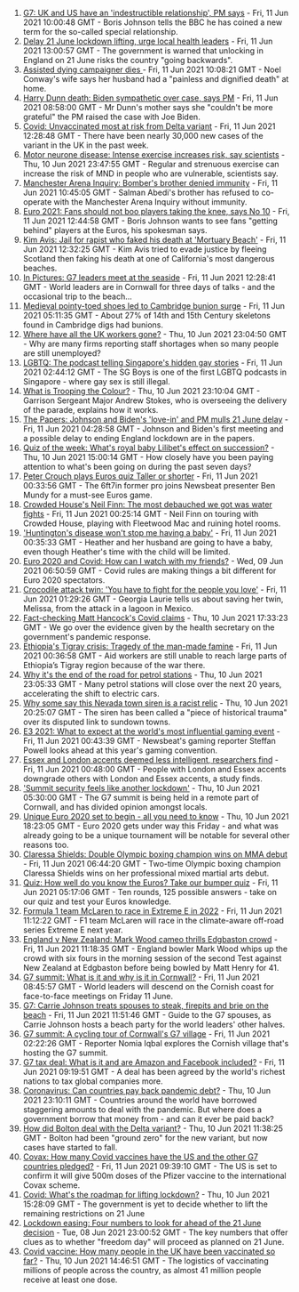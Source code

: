 1. [G7: UK and US have an 'indestructible relationship', PM says](https://www.bbc.co.uk/news/uk-politics-57436035) - Fri, 11 Jun 2021 10:00:48 GMT - Boris Johnson tells the BBC he has coined a new term for the so-called special relationship.
2. [Delay 21 June lockdown lifting, urge local health leaders](https://www.bbc.co.uk/news/uk-57438745) - Fri, 11 Jun 2021 13:00:57 GMT - The government is warned that unlocking in England on 21 June risks the country "going backwards".
3. [Assisted dying campaigner dies ](https://www.bbc.co.uk/news/uk-england-shropshire-57441095) - Fri, 11 Jun 2021 10:08:21 GMT - Noel Conway's wife says her husband had a "painless and dignified death" at home.
4. [Harry Dunn death: Biden sympathetic over case, says PM](https://www.bbc.co.uk/news/uk-57435843) - Fri, 11 Jun 2021 08:58:00 GMT - Mr Dunn's mother says she "couldn't be more grateful" the PM raised the case with Joe Biden.
5. [Covid: Unvaccinated most at risk from Delta variant](https://www.bbc.co.uk/news/health-57441677) - Fri, 11 Jun 2021 12:28:48 GMT - There have been nearly 30,000 new cases of the variant in the UK in the past week.
6. [Motor neurone disease: Intense exercise increases risk, say scientists](https://www.bbc.co.uk/news/health-57431412) - Thu, 10 Jun 2021 23:47:55 GMT - Regular and strenuous exercise can increase the risk of MND in people who are vulnerable, scientists say.
7. [Manchester Arena Inquiry: Bomber's brother denied immunity](https://www.bbc.co.uk/news/uk-england-manchester-57442609) - Fri, 11 Jun 2021 10:45:05 GMT - Salman Abedi's brother has refused to co-operate with the Manchester Arena Inquiry without immunity.
8. [Euro 2021: Fans should not boo players taking the knee, says No 10](https://www.bbc.co.uk/news/uk-politics-57439088) - Fri, 11 Jun 2021 12:44:58 GMT - Boris Johnson wants to see fans "getting behind" players at the Euros, his spokesman says.
9. [Kim Avis: Jail for rapist who faked his death at 'Mortuary Beach'](https://www.bbc.co.uk/news/uk-scotland-highlands-islands-57430215) - Fri, 11 Jun 2021 12:32:25 GMT - Kim Avis tried to evade justice by fleeing Scotland then faking his death at one of California's most dangerous beaches.
10. [In Pictures: G7 leaders meet at the seaside](https://www.bbc.co.uk/news/uk-57438878) - Fri, 11 Jun 2021 12:28:41 GMT - World leaders are in Cornwall for three days of talks - and the occasional trip to the beach...
11. [Medieval pointy-toed shoes led to Cambridge bunion surge](https://www.bbc.co.uk/news/uk-england-cambridgeshire-57427365) - Fri, 11 Jun 2021 05:11:35 GMT - About 27% of 14th and 15th Century skeletons found in Cambridge digs had bunions.
12. [Where have all the UK workers gone?](https://www.bbc.co.uk/news/business-57400560) - Thu, 10 Jun 2021 23:04:50 GMT - Why are many firms reporting staff shortages when so many people are still unemployed?
13. [LGBTQ: The podcast telling Singapore's hidden gay stories](https://www.bbc.co.uk/news/world-asia-57424596) - Fri, 11 Jun 2021 02:44:12 GMT - The SG Boys is one of the first LGBTQ podcasts in Singapore - where gay sex is still illegal.
14. [What is Trooping the Colour?](https://www.bbc.co.uk/news/uk-57433611) - Thu, 10 Jun 2021 23:10:04 GMT - Garrison Sergeant Major Andrew Stokes, who is overseeing the delivery of the parade, explains how it works.
15. [The Papers: Johnson and Biden's 'love-in' and PM mulls 21 June delay](https://www.bbc.co.uk/news/blogs-the-papers-57436753) - Fri, 11 Jun 2021 04:28:58 GMT - Johnson and Biden's first meeting and a possible delay to ending England lockdown are in the papers.
16. [Quiz of the week: What's royal baby Lilibet's effect on succession?](https://www.bbc.co.uk/news/world-57421255) - Thu, 10 Jun 2021 15:00:14 GMT - How closely have you been paying attention to what's been going on during the past seven days?
17. [Peter Crouch plays Euros quiz Taller or shorter](https://www.bbc.co.uk/news/newsbeat-57431175) - Fri, 11 Jun 2021 00:33:56 GMT - The 6ft7in former pro joins Newsbeat presenter Ben Mundy for a must-see Euros game.
18. [Crowded House's Neil Finn: The most debauched we got was water fights](https://www.bbc.co.uk/news/entertainment-arts-57419383) - Fri, 11 Jun 2021 00:25:14 GMT - Neil Finn on touring with Crowded House, playing with Fleetwood Mac and ruining hotel rooms.
19. ['Huntington's disease won't stop me having a baby'](https://www.bbc.co.uk/news/stories-57430859) - Fri, 11 Jun 2021 00:35:33 GMT - Heather and her husband are going to have a baby, even though Heather's time with the child will be limited.
20. [Euro 2020 and Covid: How can I watch with my friends?](https://www.bbc.co.uk/news/uk-57386719) - Wed, 09 Jun 2021 06:50:59 GMT - Covid rules are making things a bit different for Euro 2020 spectators.
21. [Crocodile attack twin: 'You have to fight for the people you love'](https://www.bbc.co.uk/news/newsbeat-57437135) - Fri, 11 Jun 2021 01:29:26 GMT - Georgia Laurie tells us about saving her twin, Melissa, from the attack in a lagoon in Mexico.
22. [Fact-checking Matt Hancock's Covid claims](https://www.bbc.co.uk/news/57427777) - Thu, 10 Jun 2021 17:33:23 GMT - We go over the evidence given by the health secretary on the government's pandemic response.
23. [Ethiopia's Tigray crisis: Tragedy of the man-made famine](https://www.bbc.co.uk/news/world-africa-57422168) - Fri, 11 Jun 2021 00:36:58 GMT - Aid workers are still unable to reach large parts of Ethiopia’s Tigray region because of the war there.
24. [Why it's the end of the road for petrol stations](https://www.bbc.co.uk/news/business-57416829) - Thu, 10 Jun 2021 23:05:33 GMT - Many petrol stations will close over the next 20 years, accelerating the shift to electric cars.
25. [Why some say this Nevada town siren is a racist relic](https://www.bbc.co.uk/news/world-us-canada-57407543) - Thu, 10 Jun 2021 20:25:07 GMT - The siren has been called a "piece of historical trauma" over its disputed link to sundown towns.
26. [E3 2021: What to expect at the world's most influential gaming event](https://www.bbc.co.uk/news/newsbeat-57425970) - Fri, 11 Jun 2021 00:43:39 GMT - Newsbeat's gaming reporter Steffan Powell looks ahead at this year's gaming convention.
27. [Essex and London accents deemed less intelligent, researchers find](https://www.bbc.co.uk/news/uk-england-essex-57071805) - Fri, 11 Jun 2021 00:48:00 GMT - People with London and Essex accents downgrade others with London and Essex accents, a study finds.
28. ['Summit security feels like another lockdown'](https://www.bbc.co.uk/news/uk-england-cornwall-57399071) - Thu, 10 Jun 2021 05:30:00 GMT - The G7 summit is being held in a remote part of Cornwall, and has divided opinion amongst locals.
29. [Unique Euro 2020 set to begin - all you need to know](https://www.bbc.co.uk/sport/football/57349809) - Thu, 10 Jun 2021 18:23:05 GMT - Euro 2020 gets under way this Friday - and what was already going to be a unique tournament will be notable for several other reasons too.
30. [Claressa Shields: Double Olympic boxing champion wins on MMA debut](https://www.bbc.co.uk/sport/mixed-martial-arts/57438148) - Fri, 11 Jun 2021 06:44:20 GMT - Two-time Olympic boxing champion Claressa Shields wins on her professional mixed martial arts debut.
31. [Quiz: How well do you know the Euros? Take our bumper quiz](https://www.bbc.co.uk/sport/football/57188304) - Fri, 11 Jun 2021 05:17:06 GMT - Ten rounds, 125 possible answers - take on our quiz and test your Euros knowledge.
32. [Formula 1 team McLaren to race in Extreme E in 2022](https://www.bbc.co.uk/sport/motorsport/57413757) - Fri, 11 Jun 2021 11:12:22 GMT - F1 team McLaren will race in the climate-aware off-road series Extreme E next year.
33. [England v New Zealand: Mark Wood cameo thrills Edgbaston crowd](https://www.bbc.co.uk/sport/av/cricket/57442074) - Fri, 11 Jun 2021 11:18:35 GMT - England bowler Mark Wood whips up the crowd with six fours in the morning session of the second Test against New Zealand at Edgbaston before being bowled by Matt Henry for 41.
34. [G7 summit: What is it and why is it in Cornwall?](https://www.bbc.co.uk/news/world-49434667) - Fri, 11 Jun 2021 08:45:57 GMT - World leaders will descend on the Cornish coast for face-to-face meetings on Friday 11 June.
35. [G7: Carrie Johnson treats spouses to steak, firepits and brie on the beach](https://www.bbc.co.uk/news/uk-politics-57384801) - Fri, 11 Jun 2021 11:51:46 GMT - Guide to the G7 spouses, as Carrie Johnson hosts a beach party for the world leaders' other halves.
36. [G7 summit: A cycling tour of Cornwall's G7 village](https://www.bbc.co.uk/news/uk-57433610) - Fri, 11 Jun 2021 02:22:26 GMT - Reporter Nomia Iqbal explores the Cornish village that's hosting the G7 summit.
37. [G7 tax deal: What is it and are Amazon and Facebook included?](https://www.bbc.co.uk/news/business-57384352) - Fri, 11 Jun 2021 09:19:51 GMT - A deal has been agreed by the world's richest nations to tax global companies more.
38. [Coronavirus: Can countries pay back pandemic debt?](https://www.bbc.co.uk/news/57432260) - Thu, 10 Jun 2021 23:10:11 GMT - Countries around the world have borrowed staggering amounts to deal with the pandemic. But where does a government borrow that money from - and can it ever be paid back?
39. [How did Bolton deal with the Delta variant?](https://www.bbc.co.uk/news/uk-england-57425730) - Thu, 10 Jun 2021 11:38:25 GMT - Bolton had been "ground zero" for the new variant, but now cases have started to fall.
40. [Covax: How many Covid vaccines have the US and the other G7 countries pledged?](https://www.bbc.co.uk/news/world-55795297) - Fri, 11 Jun 2021 09:39:10 GMT - The US is set to confirm it will give 500m doses of the Pfizer vaccine to the international Covax scheme.
41. [Covid: What's the roadmap for lifting lockdown?](https://www.bbc.co.uk/news/explainers-52530518) - Thu, 10 Jun 2021 15:28:09 GMT - The government is yet to decide whether to lift the remaining restrictions on 21 June
42. [Lockdown easing: Four numbers to look for ahead of the 21 June decision](https://www.bbc.co.uk/news/57403888) - Tue, 08 Jun 2021 23:00:52 GMT - The key numbers that offer clues as to whether "freedom day" will proceed as planned on 21 June.
43. [Covid vaccine: How many people in the UK have been vaccinated so far?](https://www.bbc.co.uk/news/health-55274833) - Thu, 10 Jun 2021 14:46:51 GMT - The logistics of vaccinating millions of people across the country, as almost 41 million people receive at least one dose.
